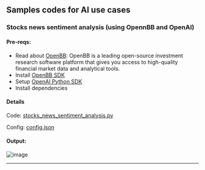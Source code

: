 ## Samples codes for AI use cases




### Stocks news sentiment analysis (using OpennBB and OpenAI)

#### Pre-reqs: 

- Read about [OpenBB](https://openbb.co/): OpenBB is a leading open-source investment research software platform that gives you access to high-quality financial market data and analytical tools.
- Install [OpenBB SDK](https://my.openbb.co/app/sdk/installation)
- Setup [OpenAI Python SDK](https://learn.microsoft.com/en-us/azure/cognitive-services/openai/quickstart?pivots=programming-language-python&tabs=command-line)
- Install dependencies

#### Details

Code: [stocks_news_sentiment_analysis.py](https://github.com/gyanisinha/allthingsdata/blob/main/ai-samples/stocks_news_sentiment_analysis.py)

Config: [config.json](https://github.com/gyanisinha/allthingsdata/blob/main/ai-samples/config.json)

#### Output:

![image](https://github.com/gyanisinha/allthingsdata/assets/87772005/e6f51ffb-af5a-46ad-9cc8-e6844fa7b784)

---
